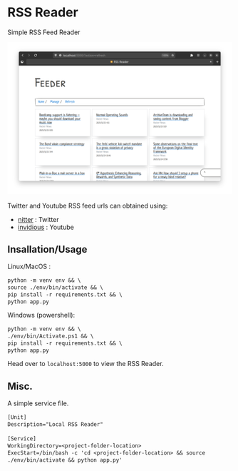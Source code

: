# RSS Reader

Simple RSS Feed Reader

![Main Page Preview](./images/preview.png)

Twitter and Youtube RSS feed urls can obtained using:
- [nitter](https://nitter.soopy.moe/) : Twitter
- [invidious](https://inv.in.projectsegfau.lt/) : Youtube

## Insallation/Usage

Linux/MacOS :

```
python -m venv env && \
source ./env/bin/activate && \
pip install -r requirements.txt && \
python app.py
```

Windows (powershell):

```
python -m venv env && \
./env/bin/Activate.ps1 && \
pip install -r requirements.txt && \
python app.py
```

Head over to `localhost:5000` to view the RSS Reader.

## Misc.

A simple service file.

```
[Unit]
Description="Local RSS Reader"

[Service]
WorkingDirectory=<project-folder-location>
ExecStart=/bin/bash -c 'cd <project-folder-location> && source ./env/bin/activate && python app.py'
```
